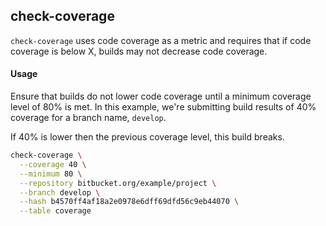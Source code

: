 check-coverage
------------------------------

`check-coverage` uses code coverage as a metric and requires that if code coverage is below X, 
builds may not decrease code coverage.


#### Usage

Ensure that builds do not lower code coverage until a minimum coverage level of 80% is met.  In
this example, we're submitting build results of 40% coverage for a branch name, `develop`.

If 40% is lower then the previous coverage level, this build breaks.

```bash
check-coverage \
  --coverage 40 \
  --minimum 80 \
  --repository bitbucket.org/example/project \
  --branch develop \
  --hash b4570ff4af18a2e0978e6dff69dfd56c9eb44070 \
  --table coverage
```